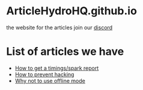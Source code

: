 # ArticleHydroHQ.github.io
the website for the articles
join our [discord](https://discord.gg/zUu492YQk3)

# List of articles we have
* [How to get a timings/spark report](timings-report.md)
* [How to prevent hacking](hacking.md)
* [Why not to use offline mode](noofflinemode.md)